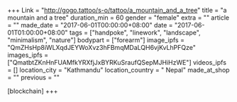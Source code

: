 +++
Link = "http://gogo.tattoo/s-o/tattoo/a_mountain_and_a_tree"
title = "a mountain and a tree"
duration_min = 60
gender = "female"
extra = ""
article = ""
made_date = "2017-06-01T00:00:00+08:00"
date = "2017-06-01T01:00:00+08:00"
tags = ["handpoke", "linework", "landscape", "minimalism", "nature"]
bodypart = ["forearm"]
image_ipfs = "QmZHsHp8iWLXqdJEYWoXvz3hFBmqMDaLQH6vjKvLhPFQze"
images_ipfs = ["QmatbtZKnHnFUAMfkYRXfjJxBYRKuSraufQSepMJHiHzWE"]
videos_ipfs = []
location_city = "Kathmandu"
location_country = " Nepal"
made_at_shop = ""
previous = ""

[blockchain]
+++
